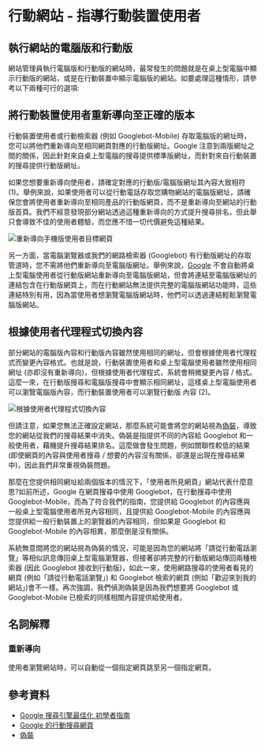 # 行動網站 - 指導行動裝置使用者

## 執行網站的電腦版和行動版

網站管理員執行電腦版和行動版的網站時，最常發生的問題就是在桌上型電腦中顯示行動版的網站，或是在行動裝置中顯示電腦版的網站。如要處理這種情形，請參考以下兩種可行的選項:

## 將行動裝置使用者重新導向至正確的版本

行動裝置使用者或行動檢索器 (例如 Googlebot-Mobile) 存取電腦版的網址時，您可以將他們重新導向至相同網頁對應的行動版網址。Google 注意到兩版網址之間的關係，因此針對來自桌上型電腦的搜尋提供標準版網址，而針對來自行動裝置的搜尋提供行動版網址。

如果您想要重新導向使用者，請確定對應的行動版/電腦版網址其內容大致相符 (1)。舉例來說，如果使用者可以從行動電話存取您購物網站的電腦版網址，請確保您會將使用者重新導向至相同產品的行動版網頁，而不是重新導向至網站的行動版首頁。我們不經意發現部分網站透過這種重新導向的方式提升搜尋排名，但此舉只會導致不佳的使用者體驗，而您應不惜一切代價避免這種結果。

![重新導向手機版使用者目標網頁](http://i.imgur.com/MKOSn6H.png)

另一方面，當電腦瀏覽器或我們的網路檢索器 (Googlebot) 有行動版網址的存取管道時，您不需將他們重新導向至電腦版網址。舉例來說，[Google](http://www.google.com.tw/mobile/) 不會自動將桌上型電腦使用者從行動版網站重新導向至電腦版網站，但會將連結至電腦版網址的連結包含在行動版網頁上，而在行動網站無法提供完整的電腦版網站功能時，這些連結特別有用，因為當使用者想瀏覽電腦版網站時，他們可以透過連結輕鬆瀏覽電腦版網站。

## 根據使用者代理程式切換內容

部分網站的電腦版內容和行動版內容雖然使用相同的網址，但會根據使用者代理程式而變更內容格式。也就是說，行動裝置使用者和桌上型電腦使用者雖然使用相同網址 (亦即沒有重新導向)，但根據使用者代理程式，系統會稍微變更內容 / 格式。這麼一來，在行動版搜尋和電腦版搜尋中會顯示相同網址，這樣桌上型電腦使用者可以瀏覽電腦版內容，而行動裝置使用者可以瀏覽行動版
內容 (2)。

![根據使用者代理程式切換內容](http://i.imgur.com/JtDHuwJ.png)

但請注意，如果您無法正確設定網站，那麼系統可能會將您的網站視為[偽裝](https://support.google.com/webmasters/answer/66355)，導致您的網站從我們的搜尋結果中消失。偽裝是指提供不同的內容給 Googlebot 和一般使用者，藉機提升搜尋結果排名。這麼做會發生問題，例如關聯性較低的結果 (即使網頁的內容與使用者搜尋 / 想要的內容沒有關係，卻還是出現在搜尋結果中)，因此我們非常重視偽裝問題。

那麼在您提供相同網址給兩個版本的情況下，「使用者所見網頁」網站代表什麼意思?如前所述，Google 在網頁搜尋中使用 Googlebot，在行動搜尋中使用 Googlebot-Mobile，而為了符合我們的指南，您提供給 Googlebot 的內容應與一般桌上型電腦使用者所見內容相同，且提供給 Googlebot-Mobile 的內容應與您提供給一般行動裝置上的瀏覽器的內容相同，但如果是 Googlebot 和 Googlebot-Mobile 的內容相異，那麼倒是沒有關係。

系統無意間將您的網站視為偽裝的情況，可能是因為您的網站將「請從行動電話瀏覽」等相似訊息傳回桌上型電腦瀏覽器，但接著卻將完整的行動版網站傳回兩種檢索器 (因此 Googlebot 接收到行動版)，如此一來，使用網路搜尋的使用者看見的網頁 (例如「請從行動電話瀏覽」) 和 Googlebot 檢索的網頁 (例如「歡迎來到我的網站」)會不一樣。再次強調，我們偵測偽裝是因為我們想要將 Googlebot 或 Googlebot-Mobile 已檢索的同樣相關內容提供給使用者。



## 名詞解釋

### 重新導向

使用者瀏覽網站時，可以自動從一個指定網頁跳至另一個指定網頁。


## 參考資料

* [Google 搜尋引擎最佳化 初學者指南](http://static.googleusercontent.com/external_content/untrusted_dlcp/www.google.com.hk/zh-TW/hk/intl/zh-TW/webmasters/docs/search-engine-optimization-starter-guide-zh-tw.pdf)
* [Google 的行動搜尋網頁](http://www.google.com.tw/mobile/)
* [偽裝](https://support.google.com/webmasters/answer/66355)

